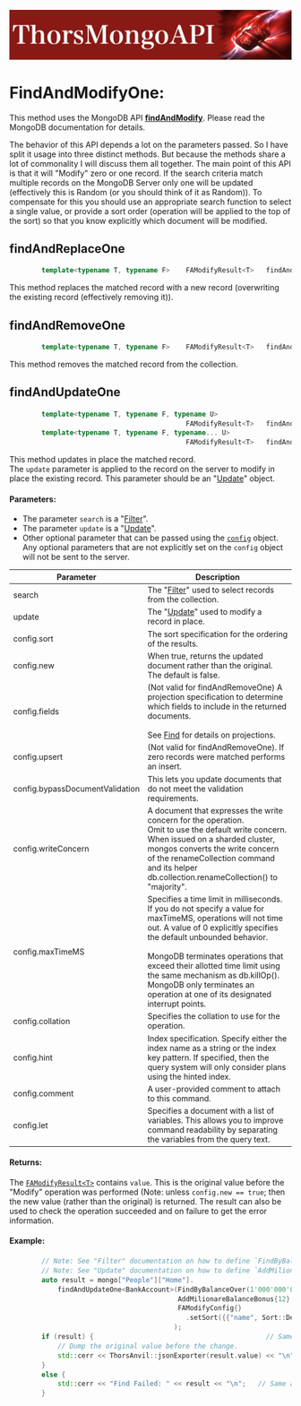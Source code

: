 ![ThorsMongo](../img/thorsmongoapi.jpg)

# FindAndModifyOne:

This method uses the MongoDB API [**findAndModify**](https://www.mongodb.com/docs/manual/reference/command/findAndModify/). Please read the MongoDB documentation for details.

The behavior of this API depends a lot on the parameters passed. So I have split it usage into three distinct methods. But because the methods share a lot of commonality I will discuss them all together. The main point of this API is that it will "Modify" zero or one record. If the search criteria match multiple records on the MongoDB Server only one will be updated (effectively this is Random (or you should think of it as Random)). To compensate for this you should use an appropriate search function to select a single value, or provide a sort order (operation will be applied to the top of the sort) so that you know explicitly which document will be modified.

## findAndReplaceOne

```C++
        template<typename T, typename F>    FAModifyResult<T>   findAndReplaceOne(F const& search, T const& replace, FAModifyConfig const& config = FAModifyConfig{});
```

This method replaces the matched record with a new record (overwriting the existing record (effectively removing it)).

## findAndRemoveOne

```C++
        template<typename T, typename F>    FAModifyResult<T>   findAndRemoveOne(F const& search, FARemoveConfig const& config = FARemoveConfig{});
```

This method removes the matched record from the collection.

## findAndUpdateOne

```C++
        template<typename T, typename F, typename U>
                                            FAModifyResult<T>   findAndUpdateOne(F const& search, U const& update, FAModifyConfig const& config = FAModifyConfig{});
        template<typename T, typename F, typename... U>
                                            FAModifyResult<T>   findAndUpdateOne(F const& search, std::tuple<U const&...> update, FAModifyConfig const& config = FAModifyConfig{});
```

This method updates in place the matched record.  
The `update` parameter is applied to the record on the server to modify in place the existing record. This parameter should be an "[Update](Update.md)" object.


#### Parameters:
* The parameter `search` is a "[Filter](Filter.md)".
* The parameter `update` is a "[Update](Update.md)".
* Other optional parameter that can be passed using the [`config`](../src/ThorsMongo/ThorsMongoFindAndModify.h#L13-L46) object. Any optional parameters that are not explicitly set on the `config` object will not be sent to the server.


| Parameter | Description |
| --------- | ----------- |
| search | The "[Filter](Filter.md)" used to select records from the collection. |
| update | The "[Update](Update.md)" used to modify a record in place. |
| config.sort | The sort specification for the ordering of the results. |
| config.new  | When true, returns the updated document rather than the original. The default is false. |
| config.fields | (Not valid for findAndRemoveOne) A projection specification to determine which fields to include in the returned documents.<br><br>See [Find](Find.md) for details on projections. |
| config.upsert | (Not valid for findAndRemoveOne). If zero records were matched performs an insert. |
| config.bypassDocumentValidation | This lets you update documents that do not meet the validation requirements. |
| config.writeConcern | A document that expresses the write concern for the operation.<br>Omit to use the default write concern.<br>When issued on a sharded cluster, mongos converts the write concern of the renameCollection command and its helper db.collection.renameCollection() to "majority". |
| config.maxTimeMS | Specifies a time limit in milliseconds. If you do not specify a value for maxTimeMS, operations will not time out. A value of 0 explicitly specifies the default unbounded behavior.<br><br>MongoDB terminates operations that exceed their allotted time limit using the same mechanism as db.killOp(). MongoDB only terminates an operation at one of its designated interrupt points. |
| config.collation | Specifies the collation to use for the operation. |
| config.hint | Index specification. Specify either the index name as a string or the index key pattern. If specified, then the query system will only consider plans using the hinted index. |
| config.comment | A user-provided comment to attach to this command. |
| config.let | Specifies a document with a list of variables. This allows you to improve command readability by separating the variables from the query text. |

#### Returns:

The [`FAModifyResult<T>`](../src/ThorsMongo/ThorsMongoFindAndModify.h#L89-L94) contains `value`. This is the original value before the "Modify" operation was performed (Note: unless `config.new == true`; then the new value (rather than the original) is returned. The result can also be used to check the operation succeeded and on failure to get the error information.

#### Example:

```C++
        // Note: See "Filter" documentation on how to define `FindByBalanceOver`
        // Note: See "Update" documentation on how to define `AddMilionareBalanceBonus`
        auto result = mongo["People"]["Home"].
            findAndUpdateOne<BankAccount>(FindByBalanceOver(1'000'000'00),
                                          AddMilionareBalanceBonus{12}
                                          FAModifyConfig{}
                                            .setSort({{"name", Sort::Decending}})
                                         );
        if (result) {                                           // Same as !result.isOk()
            // Dump the original value before the change.
            std::cerr << ThorsAnvil::jsonExporter(result.value) << "\n"
        }
        else {
            std::cerr << "Find Failed: " << result << "\n";   // Same as result.getHRErrorMessage()
        }
```

